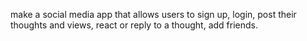 make a social media app that allows users to sign up, login, post their thoughts and views, react or reply to a thought, add friends.
